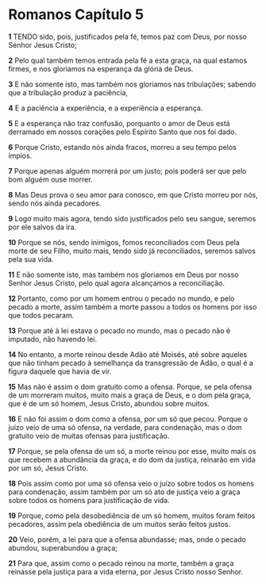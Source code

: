 # Romanos Capítulo 5

**1** 	TENDO sido, pois, justificados pela fé, temos paz com Deus, por nosso Senhor Jesus Cristo;

**2** 	Pelo qual também temos entrada pela fé a esta graça, na qual estamos firmes, e nos gloriamos na esperança da glória de Deus.

**3** 	E não somente isto, mas também nos gloriamos nas tribulações; sabendo que a tribulação produz a paciência,

**4** 	E a paciência a experiência, e a experiência a esperança.

**5** 	E a esperança não traz confusão, porquanto o amor de Deus está derramado em nossos corações pelo Espírito Santo que nos foi dado.

**6** 	Porque Cristo, estando nós ainda fracos, morreu a seu tempo pelos ímpios.

**7** 	Porque apenas alguém morrerá por um justo; pois poderá ser que pelo bom alguém ouse morrer.

**8** 	Mas Deus prova o seu amor para conosco, em que Cristo morreu por nós, sendo nós ainda pecadores.

**9** 	Logo muito mais agora, tendo sido justificados pelo seu sangue, seremos por ele salvos da ira.

**10** 	Porque se nós, sendo inimigos, fomos reconciliados com Deus pela morte de seu Filho, muito mais, tendo sido já reconciliados, seremos salvos pela sua vida.

**11** 	E não somente isto, mas também nos gloriamos em Deus por nosso Senhor Jesus Cristo, pelo qual agora alcançamos a reconciliação.

**12** 	Portanto, como por um homem entrou o pecado no mundo, e pelo pecado a morte, assim também a morte passou a todos os homens por isso que todos pecaram.

**13** 	Porque até à lei estava o pecado no mundo, mas o pecado não é imputado, não havendo lei.

**14** 	No entanto, a morte reinou desde Adão até Moisés, até sobre aqueles que não tinham pecado à semelhança da transgressão de Adão, o qual é a figura daquele que havia de vir.

**15** 	Mas não é assim o dom gratuito como a ofensa. Porque, se pela ofensa de um morreram muitos, muito mais a graça de Deus, e o dom pela graça, que é de um só homem, Jesus Cristo, abundou sobre muitos.

**16** 	E não foi assim o dom como a ofensa, por um só que pecou. Porque o juízo veio de uma só ofensa, na verdade, para condenação, mas o dom gratuito veio de muitas ofensas para justificação.

**17** 	Porque, se pela ofensa de um só, a morte reinou por esse, muito mais os que recebem a abundância da graça, e do dom da justiça, reinarão em vida por um só, Jesus Cristo.

**18** 	Pois assim como por uma só ofensa veio o juízo sobre todos os homens para condenação, assim também por um só ato de justiça veio a graça sobre todos os homens para justificação de vida.

**19** 	Porque, como pela desobediência de um só homem, muitos foram feitos pecadores, assim pela obediência de um muitos serão feitos justos.

**20** 	Veio, porém, a lei para que a ofensa abundasse; mas, onde o pecado abundou, superabundou a graça;

**21** 	Para que, assim como o pecado reinou na morte, também a graça reinasse pela justiça para a vida eterna, por Jesus Cristo nosso Senhor.

